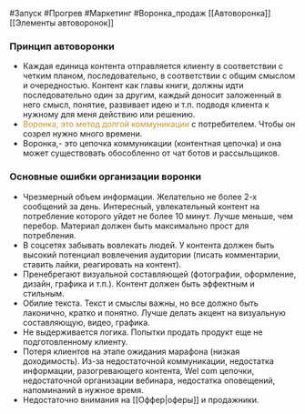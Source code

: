 #Запуск #Прогрев #Маркетинг #Воронка_продаж
[[Автоворонка]]
[[Элементы автоворонок]]

### Принцип автоворонки
- Каждая единица контента отправляется клиенту в соответствии с четким планом, последовательно, в соответствии с общим смыслом и очередностью.
Контент как главы книги, должны идти последовательно один за другим, каждый доносит заложенный в него смысл, понятие, развивает идею и т.п. подводя клиента к нужному для меня действию или решению.
- <span style='color:#c7952b'>Воронка, это метод долгой коммуникации</span> с потребителем. Чтобы он созрел нужно много времени.
- Воронка,- это цепочка коммуникации (контентная цепочка) и она может существовать обособленно от чат ботов и рассыльщиков.

### Основные ошибки организации воронки
- Чрезмерный объем информации. Желательно не более 2-х сообщений за день. Интересный, увлекательный контент на потребление которого уйдет не более 10 минут. Лучше меньше, чем перебор. Материал должен быть максимально прост для потребления.
- В соцсетях забывать вовлекать людей. У контента должен быть высокий потенциал вовлечения аудитории (писать комментарии, ставить лайки, реагировать на контент).
- Пренебрегают визуальной составляющей (фотографии, оформление, дизайн, графика и т.п.). Контент должен быть эффектным и стильным.
- Обилие текста. Текст и смыслы важны, но все должно быть лаконично, кратко и понятно. Лучше делать акцент на визуальную составляющую, видео, графика.
- Не выдерживается логика. Попытки продать продукт еще не подготовленному клиенту.
- Потеря клиентов на этапе ожидания марафона (низкая доходимость). Из-за недостаточной коммуникации, недостатка информации, разогревающего контента, Wel com цепочки, недостаточной организации вебинара, недостатка оповещений, напоминаний в нужное время.
- Недостаточно внимания на [[Оффер|оферы]] и продажники.